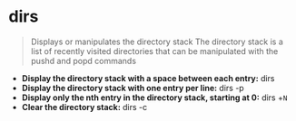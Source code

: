 # dirs
> Displays or manipulates the directory stack
> The directory stack is a list of recently visited directories that can be manipulated with the pushd and popd commands
- **Display the directory stack with a space between each entry:**
dirs
- **Display the directory stack with one entry per line:**
dirs -p
- **Display only the nth entry in the directory stack, starting at 0:**
dirs +`N`
- **Clear the directory stack:**
dirs -c
